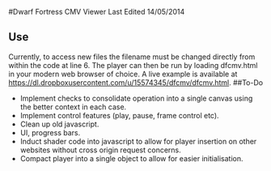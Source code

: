 #Dwarf Fortress CMV Viewer
Last Edited 14/05/2014
## Use
Currently, to access new files the filename must be changed directly from within the code at line 6. The player can then be run by loading dfcmv.html in your modern web browser of choice. A live example is available at https://dl.dropboxusercontent.com/u/15574345/dfcmv/dfcmv.html.
##To-Do
* Implement checks to consolidate operation into a single canvas using the better context in each case.
* Implement control features (play, pause, frame control etc).
* Clean up old javascript.
* UI, progress bars.
* Induct shader code into javascript to allow for player insertion on other websites without cross origin request concerns.
* Compact player into a single object to allow for easier initialisation.
